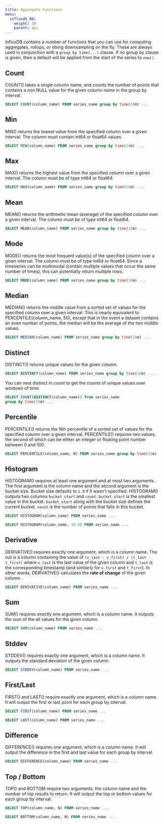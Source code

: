 ```yaml
---
title: Aggregate Functions
menu:
  influxdb_06:
    weight: 20
    parent: api
---
```


InfluxDB contains a number of functions that you can use for computing aggregates, rollups, or doing downsampling on the fly. These are always used in conjunction with a `group by time(...)` clause. If no group by clause is given, then a default will be applied from the start of the series to `now()`.

## Count

COUNT() takes a single column name, and counts the number of points
that contains a non NULL value for the given column name in the group by interval.

```sql
SELECT COUNT(column_name) FROM series_name group by time(10m) ...
```

## Min

MIN() returns the lowest value from the specified column over a given interval. The column must contain int64 or float64 values.

```sql
SELECT MIN(column_name) FROM series_name group by time(10m) ...
```

## Max

MAX() returns the highest value from the specified column over a given interval. The column must be of type int64 or float64.

```sql
SELECT MAX(column_name) FROM series_name group by time(10m) ...
```

## Mean

MEAN() returns the arithmetic mean (average) of the specified column over a given interval. The column must be of type int64 or float64.

```sql
SELECT MEAN(column_name) FROM series_name group by time(10m) ...
```

## Mode

MODE() returns the most frequent value(s) of the specified column over a given interval. The column must be of type int64 or float64. Since a timeseries can be multimodal (contain multiple values that occur
the same number of times), this can potentially return multiple rows.

```sql
SELECT MODE(column_name) FROM series_name group by time(10m) ...
```

## Median

MEDIAN() returns the middle value from a sorted set of values for the specified column over a given interval. This is nearly equivalent to PERCENTILE(column_name, 50), except that in the event a dataset contains an even number of points, the median will be the average of the two middle values.

```sql
SELECT MEDIAN(column_name) FROM series_name group by time(10m) ...
```

## Distinct

DISTINCT() returns unique values for the given column.

```sql
SELECT DISTINCT(column_name) FROM series_name group by time(10m) ...
```

You can nest distinct in count to get the counts of unique values over windows of time:

```sql
SELECT COUNT(DISTINCT(column_name)) from series_name
group by time(10m) ...
```

## Percentile

PERCENTILE() returns the Nth percentile of a sorted set of values for the specified column over a given interval. PERCENTILE() requires two values, the second of which can be either an integer or floating point number between 0 and 100.

```sql
SELECT PERCENTILE(column_name, N) FROM series_name group by time(10m) ...
```

## Histogram

HISTOGRAM() requires at least one argument and at most two arguments. The first argument is the column name and the second
argument is the bucket size. Bucket size defaults to `1.0` if it wasn't specified. HISTOGRAM() outputs two columns `bucket_start` and `count`. `bucket_start` is the smallest value in the bucket. `bucket_start` along with the bucket size defines the current bucket. `count` is the number of points that falls in this bucket.

```sql
SELECT HISTOGRAM(column_name) FROM series_name ...

SELECT HISTOGRAM(column_name, 10.0) FROM series_name ...
```

## Derivative

DERIVATIVE() requires exactly one argument, which is a column name. The out is a column containing the value of `(v_last -
v_first) / (t_last - t_first)` where `v_last` is the last value of the given column and `t_last` is the corresponding timestamp (and similarly for `v_first` and `t_first`). In other words, DERIVATIVE() calculates the **rate of change** of the given column.

```sql
SELECT DERIVATIVE(column_name) FROM series_name ...
```

## Sum

SUM() requires exactly one argument, which is a column name. It outputs the sum of the all values for the given column.

```sql
SELECT SUM(column_name) FROM series_name ...
```

## Stddev

STDDEV() requires exactly one argument, which is a column name. It outputs the standard deviation of the given column.

```sql
SELECT STDDEV(column_name) FROM series_name ...
```

## First/Last

FIRST() and LAST() require exactly one argument, which is a column name. It will output the first or last point for each group by interval.

```sql
SELECT FIRST(column_name) FROM series_name ...

SELECT LAST(column_name) FROM series_name ...
```

## Difference

DIFFERENCE() requires one argument, which is a column name. It will output the difference in the first and last value for each group by interval.

```sql
SELECT DIFFERENCE(column_name) FROM series_name ...
```

## Top / Bottom

TOP() and BOTTOM require two arguments, the column name and the number of top results to return. It will output the top or bottom values for each group by interval.

```sql
SELECT TOP(column_name, N) FROM series_name ...

SELECT BOTTOM(column_name, N) FROM series_name ...
```
